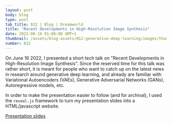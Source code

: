 ```yaml
---
layout: post
body: blog
type: post
tab_title: 012 | Blog | Dreamworld
title: "Recent Developments in High-Resolution Image Synthesis"
date: 2022-06-16 01:00:00 GMT+1
thumbnail: /assets/blog-assets/012-generative-deep-learning/images/thumb.jpg
number: 012
---
```


On June 16 2022, I presented a short tech talk on "Recent Developments
in High-Resolution Image Synthesis". Since the reserved time for this
talk was rather short, it is meant for people who want to catch up on
the latest news in research around generative deep learning, and
already are familiar with Variational Autoencoders (VAEs), Generative
Adversarial Networks (GANs), Autoregressive models, etc.

In order to make the presentation easier to follow (and for archival),
I used the `reveal.js` framework to turn my presentation slides into a
HTML/javascript website.

<!--more-->

[Presentation slides](/assets/blog-assets/012-generative-deep-learning/slides.html)
